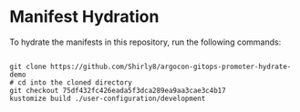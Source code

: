 
# Manifest Hydration

To hydrate the manifests in this repository, run the following commands:

```shell

git clone https://github.com/Shirly8/argocon-gitops-promoter-hydrate-demo
# cd into the cloned directory
git checkout 75df432fc426eada5f3dca289ea9aa3cae3c4b17
kustomize build ./user-configuration/development
```